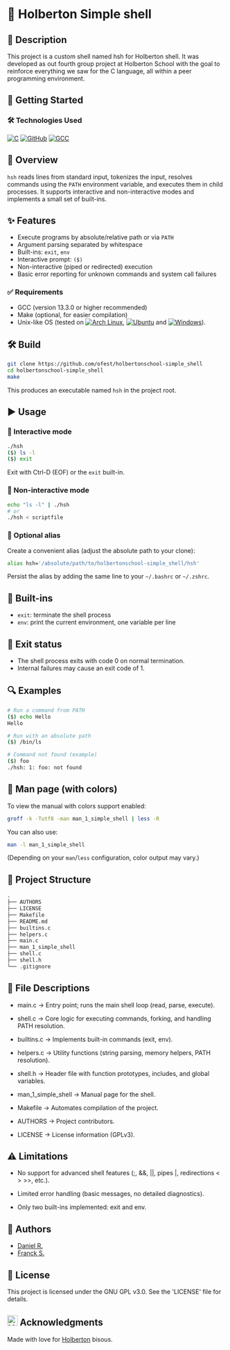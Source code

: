# 🐚 Holberton Simple shell
## 📌 Description
This project is a custom shell named hsh for Holberton shell.
It was developed as out fourth group project at Holberton School with the goal to reinforce everything we saw for the C language, all within a peer programming environment.

## 🚀 Getting Started
### 🛠️ Technologies Used
[![C](https://img.shields.io/badge/C-00599C?logo=c&logoColor=white)](#)
[![GitHub](https://img.shields.io/badge/GitHub-%23121011.svg?logo=github&logoColor=white)](#)
[![GCC](https://img.shields.io/badge/gcc-13.3.0-blue)](#)

## 🧭 Overview
`hsh` reads lines from standard input, tokenizes the input, resolves commands using the `PATH` environment variable, and executes them in child processes. It supports interactive and non-interactive modes and implements a small set of built-ins.

## ✨ Features
- Execute programs by absolute/relative path or via `PATH`
- Argument parsing separated by whitespace
- Built-ins: `exit`, `env`
- Interactive prompt: `($) `
- Non-interactive (piped or redirected) execution
- Basic error reporting for unknown commands and system call failures

### ✅ Requirements
- GCC (version 13.3.0 or higher recommended)
- Make (optional, for easier compilation)
- Unix-like OS (tested on [![Arch Linux](https://img.shields.io/badge/Arch-1793D1?logo=arch-linux&logoColor=fff)](#), [![Ubuntu](https://img.shields.io/badge/Ubuntu-E95420?logo=ubuntu&logoColor=white)](#) and [![Windows](https://custom-icon-badges.demolab.com/badge/Windows-0078D6?logo=windows11&logoColor=white)](#)).

## 🛠️ Build
```sh
git clone https://github.com/ofest/holbertonschool-simple_shell
cd holbertonschool-simple_shell
make
```
This produces an executable named `hsh` in the project root.

## ▶️ Usage
### 💬 Interactive mode
```sh
./hsh
($) ls -l
($) exit
```
Exit with Ctrl-D (EOF) or the `exit` built-in.

### 🤖 Non-interactive mode
```sh
echo "ls -l" | ./hsh
# or
./hsh < scriptfile
```

### 🔗 Optional alias
Create a convenient alias (adjust the absolute path to your clone):
```sh
alias hsh='/absolute/path/to/holbertonschool-simple_shell/hsh'
```
Persist the alias by adding the same line to your `~/.bashrc` or `~/.zshrc`.

## 🧰 Built-ins
- `exit`: terminate the shell process
- `env`: print the current environment, one variable per line

## 🚪 Exit status
- The shell process exits with code 0 on normal termination.
- Internal failures may cause an exit code of 1.

## 🔍 Examples
```sh
# Run a command from PATH
($) echo Hello
Hello

# Run with an absolute path
($) /bin/ls

# Command not found (example)
($) foo
./hsh: 1: foo: not found
```

## 📖 Man page (with colors)
To view the manual with colors support enabled:
```sh
groff -k -Tutf8 -man man_1_simple_shell | less -R
```
You can also use:
```sh
man -l man_1_simple_shell
```
(Depending on your `man`/`less` configuration, color output may vary.)

## 📁 Project Structure
```txt
.
├── AUTHORS
├── LICENSE
├── Makefile
├── README.md
├── builtins.c
├── helpers.c
├── main.c
├── man_1_simple_shell
├── shell.c
├── shell.h
└── .gitignore
```
## 📂 File Descriptions

- main.c → Entry point; runs the main shell loop (read, parse, execute).

- shell.c → Core logic for executing commands, forking, and handling PATH resolution.

- builtins.c → Implements built-in commands (exit, env).

- helpers.c → Utility functions (string parsing, memory helpers, PATH resolution).

- shell.h → Header file with function prototypes, includes, and global variables.

- man_1_simple_shell → Manual page for the shell.

- Makefile → Automates compilation of the project.

- AUTHORS → Project contributors.

- LICENSE → License information (GPLv3).

## ⚠️ Limitations

- No support for advanced shell features (;, &&, ||, pipes |, redirections < > >>, etc.).

- Limited error handling (basic messages, no detailed diagnostics).

- Only two built-ins implemented: exit and env.

## 👥 Authors
- [Daniel R.](https://github.com/ofest)
- [Franck S.](https://github.com/Franck-dev-hub)

## 📜 License
This project is licensed under the GNU GPL v3.0. See the 'LICENSE' file for details.

## <a href="https://www.holbertonschool.com" target="_blank" rel="noopener noreferrer" style="display: inline-flex; align-items: center; gap: 6px;"><img src="https://cdn.prod.website-files.com/6105315644a26f77912a1ada/611e13a82c74407dfebd313f_semi-logo-holberton-01.svg" alt="Holberton" width="24" height="24" style="vertical-align: middle;" /></a> Acknowledgments
Made with love for [Holberton](https://www.holbertonschool.com/) bisous.